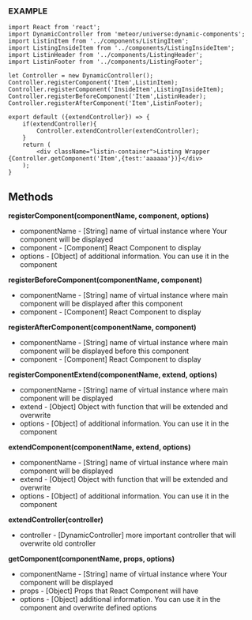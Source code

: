 ### EXAMPLE ###

```
import React from 'react';
import DynamicController from 'meteor/universe:dynamic-components';
import ListinItem from '../components/ListingItem';
import ListingInsideItem from '../components/ListingInsideItem';
import ListinHeader from '../components/ListingHeader';
import ListinFooter from '../components/ListingFooter';

let Controller = new DynamicController();
Controller.registerComponent('Item',ListinItem);
Controller.registerComponent('InsideItem',ListingInsideItem);
Controller.registerBeforeComponent('Item',ListinHeader);
Controller.registerAfterComponent('Item',ListinFooter);

export default ({extendController}) => {
    if(extendController){
        Controller.extendController(extendController);
    }
    return (
        <div className="listin-container">Listing Wrapper {Controller.getComponent('Item',{test:'aaaaaa'})}</div>
    );
}
```

## Methods ##
**registerComponent(componentName, component, options)**

* componentName - [String] name of virtual instance where Your component will be displayed
* component - [Component] React Component to display
* options - [Object] of additional information. You can use it in the component


**registerBeforeComponent(componentName, component)**

* componentName - [String] name of virtual instance where main component will be displayed after this component
* component - [Component] React Component to display


**registerAfterComponent(componentName, component)**

* componentName - [String] name of virtual instance where main component will be displayed before this component
* component - [Component] React Component to display

**registerComponentExtend(componentName, extend, options)**

* componentName - [String] name of virtual instance where main component will be displayed
* extend - [Object] Object with function that will be extended and overwrite
* options - [Object] of additional information. You can use it in the component

**extendComponent(componentName, extend, options)**

* componentName - [String] name of virtual instance where main component will be displayed
* extend - [Object] Object with function that will be extended and overwrite
* options - [Object] of additional information. You can use it in the component

**extendController(controller)**

* controller - [DynamicController] more important controller that will overwrite old controller 

**getComponent(componentName, props, options)**

* componentName - [String] name of virtual instance where Your component will be displayed
* props - [Object] Props that React Component will have
* options - [Object] additional information. You can use it in the component and overwrite defined options